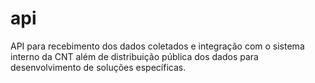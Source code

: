 # api
API para recebimento dos dados coletados e integração com o sistema interno da CNT além de distribuição pública dos dados para desenvolvimento de soluções específicas.

